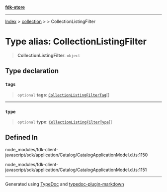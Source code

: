 [**fdk-store**](../../../README.md)
***

[Index](../../../API.md) > [collection](../../README.md) > [<internal>](../README.md) > CollectionListingFilter

# Type alias: CollectionListingFilter

> **CollectionListingFilter**: `object`

## Type declaration

### `tags`

> `optional` **tags**: [`CollectionListingFilterTag`](type-alias.CollectionListingFilterTag.md)[]

***

### `type`

> `optional` **type**: [`CollectionListingFilterType`](type-alias.CollectionListingFilterType.md)[]

## Defined In

node\_modules/fdk-client-javascript/sdk/application/Catalog/CatalogApplicationModel.d.ts:1150

node\_modules/fdk-client-javascript/sdk/application/Catalog/CatalogApplicationModel.d.ts:1151

***
Generated using [TypeDoc](https://typedoc.org/) and [typedoc-plugin-markdown](https://www.npmjs.com/package/typedoc-plugin-markdown)
